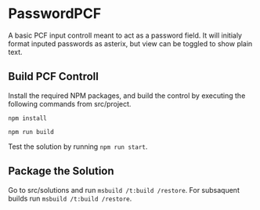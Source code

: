 # PasswordPCF
A basic PCF input controll meant to act as a password field. It will initialy format inputed passwords as asterix, but view can be toggled to show plain text. 

## Build PCF Controll
Install the required NPM packages, and build the control by executing the following commands from src/project.

```npm install```

```npm run build```

Test the solution by running ```npm run start```.

## Package the Solution
Go to src/solutions and run ```msbuild /t:build /restore```.
For subsaquent builds run ```msbuild /t:build /restore```.
